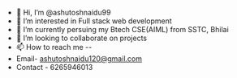 - 👋 Hi, I’m @ashutoshnaidu99
- 👀 I’m interested in Full stack web development
- 🌱 I’m currently persuing my Btech CSE(AIML) from SSTC, Bhilai
- 💞️ I’m looking to collaborate on projects 
- 📫 How to reach me --
- Email- ashutoshnaidu120@gmail.com
- Contact - 6265946013

<!---
ashutoshnaidu99/ashutoshnaidu99 is a ✨ special ✨ repository because its `README.md` (this file) appears on your GitHub profile.
You can click the Preview link to take a look at your changes.
--->
